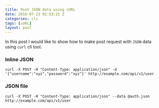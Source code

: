 ```yaml
---
title: Post JSON data using cURL
date: 2016-07-23 02:53:21 Z
categories: cli
tags: [cURL]
layout: post
---
```


In this post I would like to show how to make post request with `JSON` data using `curl` cli tool.

### Inline JSON

`curl -X POST -H "Content-Type: application/json" -d '{"username":"xyz","password":"xyz"}' http://example.com/api/v1/user`

### JSON file

`curl -X POST -H "Content-Type: application/json" --data @auth.json http://example.com/api/v1/user`
